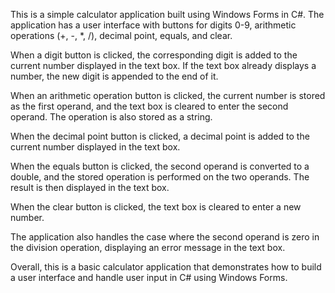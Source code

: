 This is a simple calculator application built using Windows Forms in C#. The application has a user interface with buttons for digits 0-9, arithmetic operations (+, -, *, /), decimal point, equals, and clear.

When a digit button is clicked, the corresponding digit is added to the current number displayed in the text box. If the text box already displays a number, the new digit is appended to the end of it.

When an arithmetic operation button is clicked, the current number is stored as the first operand, and the text box is cleared to enter the second operand. The operation is also stored as a string.

When the decimal point button is clicked, a decimal point is added to the current number displayed in the text box.

When the equals button is clicked, the second operand is converted to a double, and the stored operation is performed on the two operands. The result is then displayed in the text box.

When the clear button is clicked, the text box is cleared to enter a new number.

The application also handles the case where the second operand is zero in the division operation, displaying an error message in the text box.

Overall, this is a basic calculator application that demonstrates how to build a user interface and handle user input in C# using Windows Forms.
